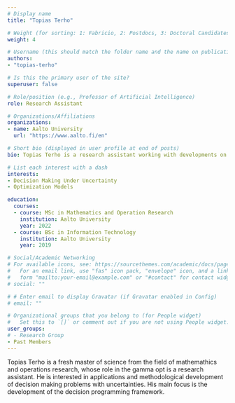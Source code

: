 ```yaml
---
# Display name
title: "Topias Terho"

# Weight (for sorting: 1: Fabricio, 2: Postdocs, 3: Doctoral Candidates, 4: Research Assistants)
weight: 4

# Username (this should match the folder name and the name on publications)
authors:
- "topias-terho"

# Is this the primary user of the site?
superuser: false

# Role/position (e.g., Professor of Artificial Intelligence)
role: Research Assistant

# Organizations/Affiliations
organizations:
- name: Aalto University
  url: "https://www.aalto.fi/en"

# Short bio (displayed in user profile at end of posts)
bio: Topias Terho is a research assistant working with developments on decision programming framework

# List each interest with a dash
interests:
- Decision Making Under Uncertainty
- Optimization Models

education:
  courses:
  - course: MSc in Mathematics and Operation Research
    institution: Aalto University
    year: 2022
  - course: BSc in Information Technology
    institution: Aalto University
    year: 2019

# Social/Academic Networking
# For available icons, see: https://sourcethemes.com/academic/docs/page-builder/#icons
#   For an email link, use "fas" icon pack, "envelope" icon, and a link in the
#   form "mailto:your-email@example.com" or "#contact" for contact widget.
# social: ""

# # Enter email to display Gravatar (if Gravatar enabled in Config)
# email: ""

# Organizational groups that you belong to (for People widget)
#   Set this to `[]` or comment out if you are not using People widget.
user_groups:
# - Research Group
- Past Members
---
```


Topias Terho is a fresh master of science from the field of mathemathics and operations research, whose role in the gamma opt is a research assistant. He is interested in applications and methodological development of decision making problems with uncertainties. His main focus is the development of the decision programming framework. 